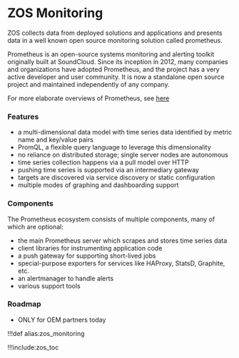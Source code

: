 # ZOS Monitoring


ZOS collects data from deployed solutions and applications and presents data in a well known open source monitoring solution called prometheus.

Prometheus is an open-source systems monitoring and alerting toolkit originally built at SoundCloud. Since its inception in 2012, many companies and organizations have adopted Prometheus, and the project has a very active developer and user community. It is now a standalone open source project and maintained independently of any company. 

For more elaborate overviews of Prometheus, see [here](https://prometheus.io/)

### Features

- a multi-dimensional data model with time series data identified by metric name and key/value pairs
- PromQL, a flexible query language to leverage this dimensionality
- no reliance on distributed storage; single server nodes are autonomous
- time series collection happens via a pull model over HTTP
- pushing time series is supported via an intermediary gateway
- targets are discovered via service discovery or static configuration
- multiple modes of graphing and dashboarding support

### Components

The Prometheus ecosystem consists of multiple components, many of which are optional:

- the main Prometheus server which scrapes and stores time series data
- client libraries for instrumenting application code
- a push gateway for supporting short-lived jobs
- special-purpose exporters for services like HAProxy, StatsD, Graphite, etc.
- an alertmanager to handle alerts
- various support tools


### Roadmap

- ONLY for OEM partners today


!!!def alias:zos_monitoring

!!!include:zos_toc
